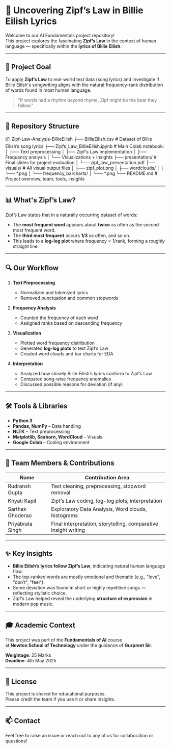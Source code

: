 # 🎤 Uncovering Zipf’s Law in Billie Eilish Lyrics

Welcome to our AI Fundamentals project repository!  
This project explores the fascinating **Zipf’s Law** in the context of human language — specifically within the **lyrics of Billie Eilish**.

---

## 🧠 Project Goal

To apply **Zipf’s Law** to real-world text data (song lyrics) and investigate if Billie Eilish's songwriting aligns with the natural frequency-rank distribution of words found in most human language.

> "If words had a rhythm beyond rhyme, Zipf might be the beat they follow."

---

## 📁 Repository Structure

📦 Zipf-Law-Analysis-BillieEilish
├── BillieEilish.csv                # Dataset of Billie Eilish’s song lyrics
├── Zipfs_Law_BillieEilish.ipynb    # Main Colab notebook:
│   ├── Text preprocessing
│   ├── Zipf's Law implementation
│   ├── Frequency analysis
│   └── Visualizations + Insights
├── presentation/                   # Final slides for project evaluation
│   └── zipf_law_presentation.pdf
├── visuals/                        # All visual output files
│   ├── zipf_plot.png
│   ├── wordclouds/
│   │   └── *.png
│   └── frequency_barcharts/
│       └── *.png
└── README.md                       # Project overview, team, tools, insights


---

## 📊 What's Zipf’s Law?

Zipf’s Law states that in a naturally occurring dataset of words:
- The **most frequent word** appears about **twice** as often as the second most frequent word.
- The **third most frequent** occurs **1/3** as often, and so on.
- This leads to a **log-log plot** where frequency ∝ 1/rank, forming a roughly straight line.

---

## 🔍 Our Workflow

1. **Text Preprocessing**  
   - Normalized and tokenized lyrics  
   - Removed punctuation and common stopwords

2. **Frequency Analysis**  
   - Counted the frequency of each word  
   - Assigned ranks based on descending frequency  

3. **Visualization**  
   - Plotted word frequency distribution  
   - Generated **log-log plots** to test Zipf’s Law  
   - Created word clouds and bar charts for EDA

4. **Interpretation**  
   - Analyzed how closely Billie Eilish’s lyrics conform to Zipf’s Law  
   - Compared song-wise frequency anomalies  
   - Discussed possible reasons for deviation (if any)

---

## 🛠️ Tools & Libraries

- **Python 3**
- **Pandas, NumPy** – Data handling  
- **NLTK** – Text preprocessing  
- **Matplotlib, Seaborn, WordCloud** – Visuals  
- **Google Colab** – Coding environment

---

## 👥 Team Members & Contributions

| Name              | Contribution Area                          |
|-------------------|---------------------------------------------|
| Rudransh Gupta    | Text cleaning, preprocessing, stopword removal |
| Khyati Kapil      | Zipf’s Law coding, log-log plots, interpretation |
| Sarthak Ghoderao  | Exploratory Data Analysis, Word clouds, histograms |
| Priyabrata Singh  | Final interpretation, storytelling, comparative insight writing |

---

## ✨ Key Insights

- **Billie Eilish’s lyrics follow Zipf’s Law**, indicating natural human language flow.
- The top-ranked words are mostly emotional and thematic (e.g., "love", "don’t", "feel").
- Some deviation was found in short or highly repetitive songs — reflecting stylistic choice.
- Zipf’s Law helped reveal the underlying **structure of expression** in modern pop music.

---

## 🎓 Academic Context

This project was part of the **Fundamentals of AI** course  
at **Newton School of Technology** under the guidance of **Gurpreet Sir**.

**Weightage**: 25 Marks  
**Deadline**: 4th May 2025

---

## 📌 License

This project is shared for educational purposes.  
Please credit the team if you use it or share insights.

---

## 📫 Contact

Feel free to raise an issue or reach out to any of us for collaboration or questions!

